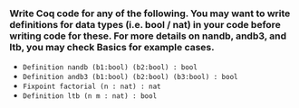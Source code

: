 ### Write Coq code for any of the following. You may want to write definitions for data types (i.e. bool / nat) in your code before writing code for these. For more details on nandb, andb3, and ltb, you may check Basics for example cases.

- `Definition nandb (b1:bool) (b2:bool) : bool`
- `Definition andb3 (b1:bool) (b2:bool) (b3:bool) : bool `
- `Fixpoint factorial (n : nat) : nat`
- `Definition ltb (n m : nat) : bool`